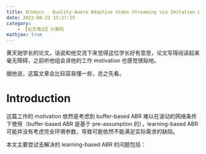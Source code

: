 ```yaml
---
title: 《Comyco - Quality-Aware Adaptive Video Streaming via Imitation Learning》论文笔记
date: 2022-06-22 15:27:15
category:
    - 【论文笔记】计算机
mathjax: true
---
```


黄天驰学长的论文。话说和他交流下来觉得这位学长好有意思，论文写得阅读起来毫无障碍，之前听他组会讲他的工作 motivation 也感觉很贴地。

据他说，这篇文章会比较容易懂一些，总之先看。

<!-- more -->

# Introduction

这篇工作的 motivation 依然是考虑到 buffer-based ABR 难以在波动的网络条件下使用（buffer-based ABR 是基于 pre-assumption 的），learning-based ABR 可能并没有考虑完全环境参数，导致可能依然不能满足实际需求的缺陷。

本文主要尝试去解决的 learning-based ABR 的问题包括：
